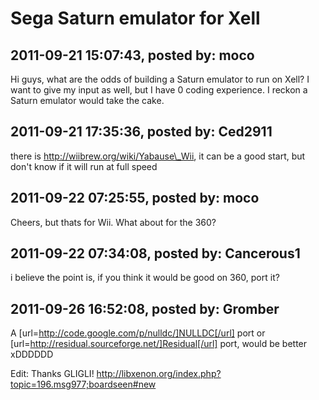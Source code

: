 # Sega Saturn emulator for Xell

## 2011-09-21 15:07:43, posted by: moco

Hi guys, what are the odds of building a Saturn emulator to run on Xell? I want to give my input as well, but I have 0 coding experience. I reckon a Saturn emulator would take the cake.

## 2011-09-21 17:35:36, posted by: Ced2911

there is http://wiibrew.org/wiki/Yabause\_Wii, it can be a good start, but don't know if it will run at full speed

## 2011-09-22 07:25:55, posted by: moco

Cheers, but thats for Wii. What about for the 360?

## 2011-09-22 07:34:08, posted by: Cancerous1

i believe the point is, if you think it would be good on 360, port it?

## 2011-09-26 16:52:08, posted by: Gromber

A [url=http://code.google.com/p/nulldc/]NULLDC[/url] port or [url=http://residual.sourceforge.net/]Residual[/url] port, would be better xDDDDDD  
   
 Edit: Thanks GLIGLI! http://libxenon.org/index.php?topic=196.msg977;boardseen#new